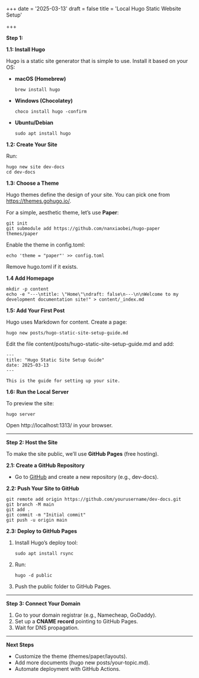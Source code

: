 +++
date = '2025-03-13'
draft = false
title = 'Local Hugo Static Website Setup'

+++

**Step 1:**

**1.1: Install Hugo**

Hugo is a static site generator that is simple to use. Install it based on your OS:

* **macOS (Homebrew)**

  `brew install hugo`

* **Windows (Chocolatey)**

  `choco install hugo -confirm`

* **Ubuntu/Debian**

  `sudo apt install hugo`

**1.2: Create Your Site**

Run:

```
hugo new site dev-docs
cd dev-docs
```

**1.3: Choose a Theme**

Hugo themes define the design of your site. You can pick one from https://themes.gohugo.io/.

For a simple, aesthetic theme, let’s use **Paper**:

```
git init
git submodule add https://github.com/nanxiaobei/hugo-paper themes/paper
```

Enable the theme in config.toml:

`echo 'theme = "paper"' >> config.toml`

Remove hugo.toml if it exists.

**1.4 Add Homepage**

```
mkdir -p content
echo -e "---\ntitle: \"Home\"\ndraft: false\n---\n\nWelcome to my development documentation site!" > content/_index.md
```

**1.5: Add Your First Post**

Hugo uses Markdown for content. Create a page:

`hugo new posts/hugo-static-site-setup-guide.md`

Edit the file content/posts/hugo-static-site-setup-guide.md and add:

```
---
title: "Hugo Static Site Setup Guide"
date: 2025-03-13
---

This is the guide for setting up your site.
```

**1.6: Run the Local Server**

To preview the site:

`hugo server`

Open http://localhost:1313/ in your browser.

---

**Step 2: Host the Site**

To make the site public, we’ll use **GitHub Pages** (free hosting).

**2.1: Create a GitHub Repository**

* Go to [GitHub](https://github.com/) and create a new repository (e.g., dev-docs).

**2.2: Push Your Site to GitHub**

```
git remote add origin https://github.com/yourusername/dev-docs.git
git branch -M main
git add .
git commit -m "Initial commit"
git push -u origin main
```

**2.3: Deploy to GitHub Pages**

1. Install Hugo’s deploy tool:

   `sudo apt install rsync`

2. Run:

   `hugo -d public`

3. Push the public folder to GitHub Pages.

---

**Step 3: Connect Your Domain**

1. Go to your domain registrar (e.g., Namecheap, GoDaddy).
2. Set up a **CNAME record** pointing to GitHub Pages.
3. Wait for DNS propagation.

---

**Next Steps**

* Customize the theme (themes/paper/layouts).
* Add more documents (hugo new posts/your-topic.md).
* Automate deployment with GitHub Actions.
